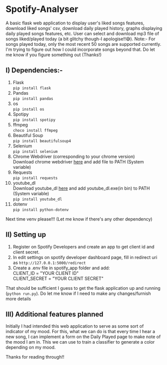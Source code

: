 # Spotify-Analyser
A basic flask web application to display user's liked songs features, download liked songs' csv, download daily played history, graphs displaying daily played songs features, etc. User can select and download mp3 file of songs liked/played today (a bit glitchy though-I apologise!!😅).
Note:- For songs played today, only the most recent 50 songs are supported currently. I'm trying to figure out how I could incorporate songs beyond that. Do let me know if you figure something out (Thanks!)

## I) Dependencies:-
1. Flask<br>
`pip install flask`
2. Pandas<br>
`pip install pandas`
3. os<br>
`pip install os`
4. Spotipy<br>
`pip install spotipy`
5. ffmpeg<br>
`choco install ffmpeg`
6. Beautiful Soup<br>
`pip install beautifulsoup4`
7. Selenium<br>
`pip install selenium`
8. Chrome Webdriver (corresponding to your chrome version)<br>
Download chrome webdriver [here](https://chromedriver.chromium.org/downloads) and add file to PATH (System variable)
9. Requests<br>
`pip install requests`
10. youtube_dl<br>
Download youtube_dl [here](https://github.com/ytdl-org/youtube-dl) and add youtube_dl.exe(in bin) to PATH (System variable)<br>
`pip install youtube_dl`
11. dotenv <br>
`pip install python-dotenv`

Next time venv please!!! (Let me know if there's any other dependency)

## II) Setting up
1. Register on Spotify Developers and create an app to get client id and client secret. 
2. In edit settings on spotify developer dashboard page, fill in redirect uri as `http://127.0.0.1:5000/redirect`
3. Create a .env file in spotify_app folder and add:<br>
CLIENT_ID = "YOUR CLIENT ID"<br>
CLIENT_SECRET = "YOUR CLIENT SECRET"<br>


That should be sufficient I guess to get the flask application up and running (`python run.py`). Do let me know if I need to make any changes/furnish more details<br>

## III) Additional features planned
Initially I had intended this web application to serve as some sort of indicator of my mood. For this, what we can do is that every time I hear a new song, I can implement a form on the Daily Played page to make note of the mood I am in. This we can use to train a classifier to generate a color depending on my mood.

Thanks for reading through!!
